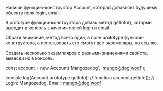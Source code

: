 
  Напиши функцию-конструктор Account, которая добавляет будущему
  объекту поля login, email. 
  
  В prototype функции-конструктора добавь метод getInfo(), 
  который выводит в консоль значения полей login и email. 
  
  Обрати внимание, метод всего один, в поле prototype функции-конструктора, 
  а использовать его смогут все экземпляры, по ссылке.
  
  Создать несколько экземпляров с разными значениями свойств, вывесди их в консоль.


const account = new Account('Mangozedog', 'mango@dog.woof');

console.log(Account.prototype.getInfo); // function
account.getInfo(); // Login: Mangozedog, Email: mango@dog.woof